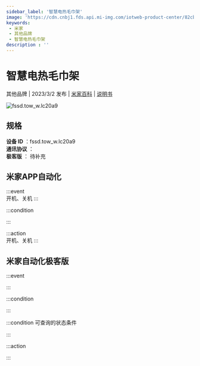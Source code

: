 ```yaml
---
sidebar_label: '智慧电热毛巾架'
image: 'https://cdn.cnbj1.fds.api.mi-img.com/iotweb-product-center/82cb09c8006e61e29ab417d8e54e8a3c_1666840996399.png?GalaxyAccessKeyId=AKVGLQWBOVIRQ3XLEW&Expires=9223372036854775807&Signature=g45Uik6eP25PDqAmW7OO3yyPiv8='
keywords: 
 - 米家
 - 其他品牌
 - 智慧电热毛巾架
description : ''
---
```

# 智慧电热毛巾架

其他品牌 | 2023/3/2 发布 | [米家百科](https://home.mi.com/webapp/content/baike/product/index.html?model=fssd.tow_w.lc20a9) | [说明书](https://home.mi.com/views/introduction.html?model=fssd.tow_w.lc20a9&region=cn)

![fssd.tow_w.lc20a9](https://cdn.cnbj1.fds.api.mi-img.com/iotweb-product-center/82cb09c8006e61e29ab417d8e54e8a3c_1666840996399.png?GalaxyAccessKeyId=AKVGLQWBOVIRQ3XLEW&Expires=9223372036854775807&Signature=g45Uik6eP25PDqAmW7OO3yyPiv8=)

## 规格  
> 
**设备 ID** ：fssd.tow_w.lc20a9  
**通讯协议** ：  
**极客版**  ： 待补充 


## 米家APP自动化  

:::event  
开机、关机
:::

:::condition  

:::

:::action   
开机、关机
:::

## 米家自动化极客版  

:::event  

:::

:::condition  

:::

:::condition 可查询的状态条件  

:::

:::action  

:::

        
